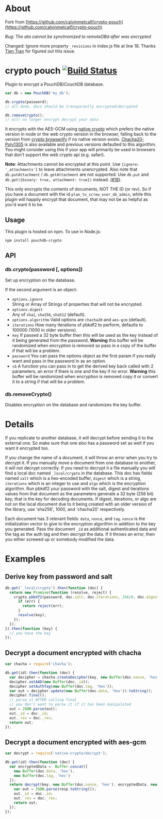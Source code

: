 About
===

Fork from [https://github.com/calvinmetcalf/crypto-pouch](https://github.com/calvinmetcalf/crypto-pouch)

*Bug: The ata cannot be synchronized to remoteDBd after was encrypted*

Changed: Ignore more property `_revisions` in index.js file at line 18. Thanks [Tien Tran](https://github.com/tientran0019) for figured out this issue.

crypto pouch [![Build Status](https://travis-ci.org/calvinmetcalf/crypto-pouch.svg)](https://travis-ci.org/calvinmetcalf/crypto-pouch)
===

Plugin to encrypt a PouchDB/CouchDB database.

```js
var db = new PouchDB('my_db');

db.crypto(password);
// all done, docs should be transparently encrypted/decrypted

db.removeCrypto();
// will no longer encrypt decrypt your data
```

It encrypts with the AES-GCM using [native crypto](https://github.com/calvinmetcalf/native-crypto) which prefers the native version in node or the web crypto version in the browser, falling back to the version from [crypto browserify](https://github.com/crypto-browserify/crypto-browserify) if no native version exists. [Chacha20-Poly1305](https://github.com/calvinmetcalf/chacha20poly1305) is also available and previous versions defaulted to this algorithm. You might consider using this if your app will primarily be used in browsers that don't support the web crypto api (e.g. safari).

**Note**: Attachments cannot be encrypted at this point. Use `{ignore: '_attachments'}` to leave attachments unencrypted. Also note that `db.putAttachment` / `db.getAttachment` are not supported. Use `db.put` and `db.get({binary: true, attachment: true})` instead. ([#18](https://github.com/calvinmetcalf/crypto-pouch/issues/13)).

This only encrypts the contents of documents, NOT THE ID (or rev).  So if you have a document with the id `plan_to_screw_over_db_admin`, while this plugin will happily encrypt that document, that may not be as helpful as you'd want it to be.

Usage
-------

This plugin is hosted on npm. To use in Node.js:

```bash
npm install pouchdb-crypto
```

API
--------


### db.crypto(password [, options])

Set up encryption on the database.

If the second argument is an object:

- `options.ignore`  
  String or Array of Strings of properties that will not be encrypted.  
- `options.digest`  
  Any of `sha1`, `sha256`, `sha512` (default).
- `options.algorithm`
  Valid options are `chacha20` and `aes-gcm` (default).
- `iterations`
  How many iterations of pbkdf2 to perform, defaults to 100000 (1000 in older versions).
- `key`
  If passed a 32 byte buffer then this will be used as the key instead of it being generated from the password. **Warning** this buffer will be randomized when encryption is removed so pass in a copy of the buffer if that will be a problem.
- `password`
  You can pass the options object as the first param if you really want and pass in the password in as an option.
- `cb`
  A function you can pass in to get the derived key back called with 2 parameters, an error if there is one and the key if no error.  **Warning** this buffer will be randomized when encryption is removed copy it or convert it to a string if that will be a problem.

### db.removeCrypto()

Disables encryption on the database and randomizes the key buffer.

Details
===

If you replicate to another database, it will decrypt before sending it to
the external one. So make sure that one also has a password set as well if you want
it encrypted too.

If you change the name of a document, it will throw an error when you try
to decrypt it. If you manually move a document from one database to another,
it will not decrypt correctly.  If you need to decrypt it a file manually
you will find a local doc named `_local/crypto` in the database. This doc has
fields named `salt` which is a hex-encoded buffer, `digest` which is a string, `iterations` which is an integer to use and `algo` which is the encryption algorithm. Run pbkdf2 your password with the
salt, digest and iterations values from that document as the parameters generate
a 32 byte (256 bit) key; that is the key for decoding documents.  If digest, iterations, or algo are not on the local document due to it being created with an older version of the library, use 'sha256', 1000, and 'chacha20' respectively.

Each document has 3 relevant fields: `data`, `nonce`, and `tag`.
`nonce` is the initialization vector to give to the encryption algorithm in addition to the key
you generated. Pass the document `_id` as additional authenticated data and the tag
as the auth tag and then decrypt the data.  If it throws an error, then you either
screwed up or somebody modified the data.

Examples
===

Derive key from password and salt
---

```js
db.get('_local/crypto').then(function (doc) {
  return new Promise(function (resolve, reject) {
    crypto.pbkdf2(password, doc.salt, doc.iterations, 256/8, doc.digest, function (err, key) {
      if (err) {
        return reject(err);
      }
      resolve(key);
    });
  });
}).then(function (key) {
  // you have the key
});
```

Decrypt a document encrypted with chacha
---

```js
var chacha = require('chacha');

db.get(id).then(function (doc) {
  var decipher = chacha.createDecipher(key, new Buffer(doc.nonce, 'hex'));
  decipher.setAAD(new Buffer(doc._id));
  decipher.setAuthTag(new Buffer(doc.tag, 'hex'));
  var out = decipher.update(new Buffer(doc.data, 'hex')).toString();
  decipher.final();
  // parse it AFTER calling final
  // you don't want to parse it if it has been manipulated
  out = JSON.parse(out);
  out._id = doc._id;
  out._rev = doc._rev;
  return out;
});
```

Decrypt a document encrypted with aes-gcm
---

```js
var decrypt = require('native-crypto/decrypt');

db.get(id).then(function (doc) {
  var encryptedData =  Buffer.concat([
    new Buffer(doc.data, 'hex'),
    new Buffer(doc.tag, 'hex')
  ]);
  return decrypt(key, new Buffer(doc.nonce, 'hex'), encryptedData, new Buffer(doc._id)).then(function (resp) {
    var out = JSON.parse(resp.toString());
    out._id = doc._id;
    out._rev = doc._rev;
    return out;
  });
});
```
